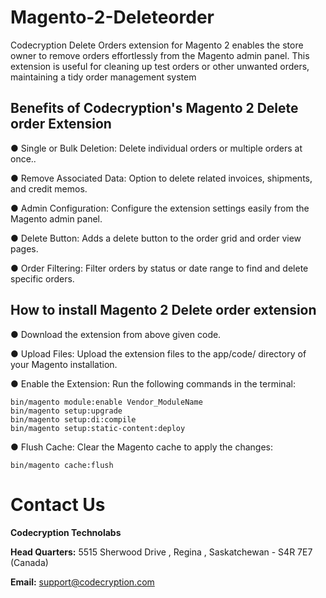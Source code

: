 # Magento-2-Deleteorder

Codecryption Delete Orders extension for Magento 2 enables the store owner to remove orders effortlessly from the Magento admin panel. This extension is useful for cleaning up test orders or other unwanted orders, maintaining a tidy order management system


## Benefits of Codecryption's Magento 2 Delete order Extension

● Single or Bulk Deletion: Delete individual orders or multiple orders at once..

● Remove Associated Data: Option to delete related invoices, shipments, and credit memos.

● Admin Configuration: Configure the extension settings easily from the Magento admin panel.

● Delete Button: Adds a delete button to the order grid and order view pages.

● Order Filtering: Filter orders by status or date range to find and delete specific orders.

## How to install Magento 2 Delete order extension

● Download the extension from above given code.

● Upload Files: Upload the extension files to the app/code/ directory of your Magento installation.

● Enable the Extension: Run the following commands in the terminal:

```
bin/magento module:enable Vendor_ModuleName
bin/magento setup:upgrade
bin/magento setup:di:compile
bin/magento setup:static-content:deploy
```

● Flush Cache: Clear the Magento cache to apply the changes:

```
bin/magento cache:flush
```

# Contact Us

**Codecryption Technolabs**

**Head Quarters:** 5515 Sherwood Drive , Regina , Saskatchewan - S4R 7E7 (Canada)

**Email:** [support@codecryption.com](mailto:support@codecryption.com)
